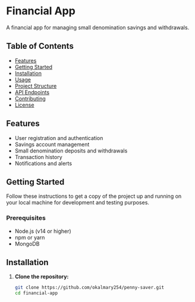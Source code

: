 # Financial App

A financial app for managing small denomination savings and withdrawals.

## Table of Contents
- [Features](#features)
- [Getting Started](#getting-started)
- [Installation](#installation)
- [Usage](#usage)
- [Project Structure](#project-structure)
- [API Endpoints](#api-endpoints)
- [Contributing](#contributing)
- [License](#license)

## Features
- User registration and authentication
- Savings account management
- Small denomination deposits and withdrawals
- Transaction history
- Notifications and alerts

## Getting Started
Follow these instructions to get a copy of the project up and running on your local machine for development and testing purposes.

### Prerequisites
- Node.js (v14 or higher)
- npm or yarn
- MongoDB

## Installation

1. **Clone the repository:**
   ```sh
   git clone https://github.com/okalmary254/penny-saver.git
   cd financial-app
